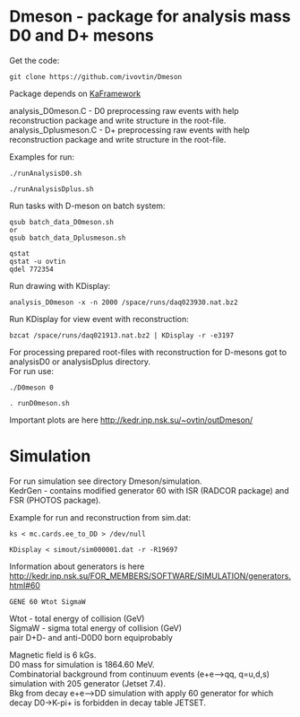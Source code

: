 # Dmeson - package for analysis mass D0 and D+ mesons

Get the code:  <br />
```
git clone https://github.com/ivovtin/Dmeson
```
Package depends on [KaFramework](https://github.com/ivovtin/KaFramework) <br />

analysis_D0meson.C - D0 preprocessing raw events with help reconstruction package and write structure in the root-file. <br />
analysis_Dplusmeson.C - D+ preprocessing raw events with help reconstruction package and write structure in the root-file. <br />

Examples for run: <br />
```
./runAnalysisD0.sh

./runAnalysisDplus.sh
```

Run tasks with D-meson on batch system:
```
qsub batch_data_D0meson.sh
or
qsub batch_data_Dplusmeson.sh

qstat
qstat -u ovtin
qdel 772354
```

Run drawing with KDisplay:
```
analysis_D0meson -x -n 2000 /space/runs/daq023930.nat.bz2
```
Run KDisplay for view event with reconstruction:
```
bzcat /space/runs/daq021913.nat.bz2 | KDisplay -r -e3197
```

For processing prepared root-files with reconstruction for D-mesons got to analysisD0 or analysisDplus directory. <br />
For run use: <br />
```
./D0meson 0

. runD0meson.sh
```

Important plots are here http://kedr.inp.nsk.su/~ovtin/outDmeson/

# Simulation

For run simulation see directory Dmeson/simulation. <br />
KedrGen - contains modified generator 60 with ISR (RADCOR package) and FSR (PHOTOS package). <br />

Example for run and reconstruction from sim.dat:
```
ks < mc.cards.ee_to_DD > /dev/null

KDisplay < simout/sim000001.dat -r -R19697
```


Information about generators is here http://kedr.inp.nsk.su/FOR_MEMBERS/SOFTWARE/SIMULATION/generators.html#60  <br />
```
GENE 60 Wtot SigmaW
```
Wtot - total energy of collision (GeV) <br />
SigmaW - sigma total energy of collision (GeV) <br />
pair D+D- and anti-D0D0 born equiprobably <br />

Magnetic field is 6 kGs. <br />
D0 mass for simulation is 1864.60 MeV. <br />
Combinatorial background from continuum events (e+e-->qq, q=u,d,s) simulation with 205 generator (Jetset 7.4). <br />
Bkg from decay e+e-->DD simulation with apply 60 generator for which decay D0->K-pi+ is forbidden in decay table JETSET. <br />














